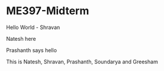 # ME397-Midterm


Hello World - Shravan

Natesh here

Prashanth says hello

This is Natesh, Shravan, Prashanth, Soundarya and Greesham
